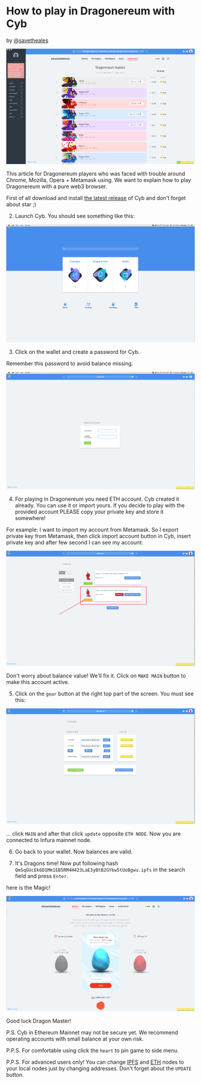 # How to play in Dragonereum with Cyb

by [@savetheales]()

![dragons](dragons.png)

This article for Dragonereum players who was faced with trouble around Chrome, Mozilla, Opera + Metamask using. We want to explain how to play Dragonereum with a pure web3 browser.

First of all download and install [the latest release](https://github.com/cybercongress/cyb/releases) of Cyb and don't forget about star ;)

2. Launch Cyb. You should see something like this:

![launch](launch.png)

3. Click on the wallet and create a password for Cyb.

Remember this password to avoid balance missing.

![wallet](wallet.png)

4. For playing in Dragonereum you need ETH account. Cyb created it already. You can use it or import yours. If you decide to play with the provided account PLEASE copy your private key and store it somewhere!

For example: I want to import my account from Metamask. So I export private key from Metamask, then click import account button in Cyb, insert private key and after few second I can see my account:

![import_account](account.png)

Don't worry about balance value! We'll fix it. Click on `MAKE MAIN` button to make this account active.

5. Click on the `gear` button at the right top part of the screen. You must see this:

![settings](settings.png)

... click `MAIN` and after that click `update` opposite `ETH NODE`. Now you are connected to Infura mainnet node.

6. Go back to your wallet. Now balances are valid.

7. It's Dragons time! Now put following hash `QmSqGUcEk6D1Mm1EB5RM4H423LaE3yBtB2GYbw5tUoBgwu.ipfs` in the search field and press `Enter`.

here is the Magic!

![magic](magic.png)

Good luck Dragon Master!

P.S. Cyb in Ethereum Mainnet may not be secure yet. We recommend operating accounts with small balance at your own risk.

P.P.S. For comfortable using click the `heart` to pin game to side menu.

P.P.S. For advanced users only! You can change [IPFS](https://steemit.com/web3/@savetheales/how-to-add-custom-ipfs-node-to-your-cyb) and [ETH](https://steemit.com/web3/@savetheales/how-to-add-own-eth-node-to-your-cyb) nodes to your local nodes just by changing addresses. Don't forget about the `UPDATE` button.
